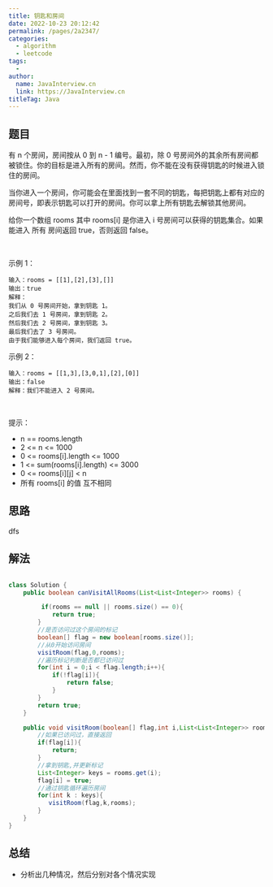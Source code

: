 ```yaml
---
title: 钥匙和房间
date: 2022-10-23 20:12:42
permalink: /pages/2a2347/
categories:
  - algorithm
  - leetcode
tags:
  - 
author: 
  name: JavaInterview.cn
  link: https://JavaInterview.cn
titleTag: Java
---
```



## 题目

有 n 个房间，房间按从 0 到 n - 1 编号。最初，除 0 号房间外的其余所有房间都被锁住。你的目标是进入所有的房间。然而，你不能在没有获得钥匙的时候进入锁住的房间。

当你进入一个房间，你可能会在里面找到一套不同的钥匙，每把钥匙上都有对应的房间号，即表示钥匙可以打开的房间。你可以拿上所有钥匙去解锁其他房间。

给你一个数组 rooms 其中 rooms[i] 是你进入 i 号房间可以获得的钥匙集合。如果能进入 所有 房间返回 true，否则返回 false。

 

示例 1：

    输入：rooms = [[1],[2],[3],[]]
    输出：true
    解释：
    我们从 0 号房间开始，拿到钥匙 1。
    之后我们去 1 号房间，拿到钥匙 2。
    然后我们去 2 号房间，拿到钥匙 3。
    最后我们去了 3 号房间。
    由于我们能够进入每个房间，我们返回 true。
示例 2：

    输入：rooms = [[1,3],[3,0,1],[2],[0]]
    输出：false
    解释：我们不能进入 2 号房间。
 

提示：

- n == rooms.length
- 2 <= n <= 1000
- 0 <= rooms[i].length <= 1000
- 1 <= sum(rooms[i].length) <= 3000
- 0 <= rooms[i][j] < n
- 所有 rooms[i] 的值 互不相同



## 思路

dfs

## 解法
```java

class Solution {
    public boolean canVisitAllRooms(List<List<Integer>> rooms) {

         if(rooms == null || rooms.size() == 0){
            return true;
        }
        //是否访问过这个房间的标记
        boolean[] flag = new boolean[rooms.size()];
        //从0开始访问房间
        visitRoom(flag,0,rooms);
        //遍历标记判断是否都已访问过
        for(int i = 0;i < flag.length;i++){
            if(!flag[i]){
                return false;
            }
        }
        return true;
    }

    public void visitRoom(boolean[] flag,int i,List<List<Integer>> rooms){
        //如果已访问过，直接返回
        if(flag[i]){
            return;
        }
        //拿到钥匙,并更新标记
        List<Integer> keys = rooms.get(i);
        flag[i] = true;
        //通过钥匙循环遍历房间
        for(int k : keys){
           visitRoom(flag,k,rooms); 
        }
    }
}
```

## 总结

- 分析出几种情况，然后分别对各个情况实现 
